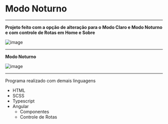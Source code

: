 # Modo Noturno 
---
**Projeto feito com a opção de alteração para o Modo Claro e Modo Noturno e com controle de Rotas em Home e Sobre**

![image](https://github.com/PedroHenrique1s/Modo-Noturno/assets/122485446/eb46ceed-5d70-4fd6-83ca-ced312d3eb80)


---
**Modo Noturno**

![image](https://github.com/PedroHenrique1s/Modo-Noturno/assets/122485446/4801efc6-70d7-4d38-a2a0-35811f566fdf)

---
Programa realizado com demais linguagens 

* HTML
* SCSS
* Typescript
* Angular
   - Componentes
   - Controle de Rotas 

